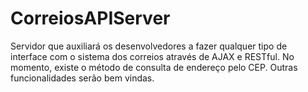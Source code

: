 CorreiosAPIServer
=================

Servidor que auxiliará os desenvolvedores a fazer qualquer tipo de interface com o sistema dos correios através de AJAX e RESTful. No momento, existe o método de consulta de endereço pelo CEP. Outras funcionalidades serão bem vindas. 